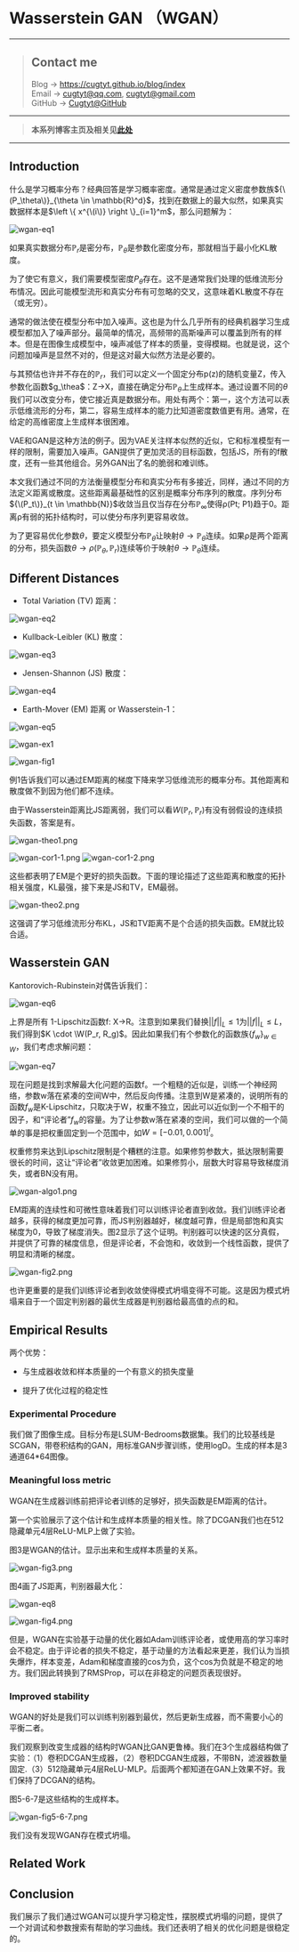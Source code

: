 # Wasserstein GAN （WGAN）

---
> ## Contact me
> Blog -> <https://cugtyt.github.io/blog/index>  
> Email -> <cugtyt@qq.com>, <cugtyt@gmail.com>  
> GitHub -> [Cugtyt@GitHub](https://github.com/Cugtyt)

---

> **本系列博客主页及相关见**[**此处**](https://cugtyt.github.io/blog/papers/index)  

---

<head>
    <script src="https://cdn.mathjax.org/mathjax/latest/MathJax.js?config=TeX-AMS-MML_HTMLorMML" type="text/javascript"></script>
    <script type="text/x-mathjax-config">
        MathJax.Hub.Config({
            tex2jax: {
            skipTags: ['script', 'noscript', 'style', 'textarea', 'pre'],
            inlineMath: [['$','$']]
            }
        });
    </script>
</head>

## Introduction

什么是学习概率分布？经典回答是学习概率密度。通常是通过定义密度参数族${\(P_\theta\)}_{\theta \in \mathbb{R}^d}$，找到在数据上的最大似然，如果真实数据样本是$\left \{ x^{\(i\)} \right \}_{i=1}^m$，那么问题解为：

![wgan-eq1](R/wgan-eq1.png)

如果真实数据分布$\mathbb{P}_r$是密分布，$\mathbb{P}_\theta$是参数化密度分布，那就相当于最小化KL散度。

为了使它有意义，我们需要模型密度$P_\theta$存在。这不是通常我们处理的低维流形分布情况。因此可能模型流形和真实分布有可忽略的交叉，这意味着KL散度不存在（或无穷）。

通常的做法使在模型分布中加入噪声。这也是为什么几乎所有的经典机器学习生成模型都加入了噪声部分。最简单的情况，高频带的高斯噪声可以覆盖到所有的样本。但是在图像生成模型中，噪声减低了样本的质量，变得模糊。也就是说，这个问题加噪声是显然不对的，但是这对最大似然方法是必要的。

与其预估也许并不存在的$\mathbb{P}_r$，我们可以定义一个固定分布p(z)的随机变量Z，传入参数化函数$g_\thea$：Z->X，直接在确定分布$\mathbb{P}_\theta$上生成样本。通过设置不同的$\theta$我们可以改变分布，使它接近真是数据分布。用处有两个：第一，这个方法可以表示低维流形的分布，第二，容易生成样本的能力比知道密度数值更有用。通常，在给定的高维密度上生成样本很困难。

VAE和GAN是这种方法的例子。因为VAE关注样本似然的近似，它和标准模型有一样的限制，需要加入噪声。GAN提供了更加灵活的目标函数，包括JS，所有的f散度，还有一些其他组合。另外GAN出了名的脆弱和难训练。

本文我们通过不同的方法衡量模型分布和真实分布有多接近，同样，通过不同的方法定义距离或散度。这些距离最基础性的区别是概率分布序列的散度。序列分布${\(P_t\)}_{t \in \mathbb{N}}$收敛当且仅当存在分布$\mathbb{P}_\infty$使得ρ(Pt; P1)趋于0。距离ρ有弱的拓扑结构时，可以使分布序列更容易收敛。

为了更容易优化参数$\theta$，要定义模型分布$\mathbb{P}_\theta$让映射$\theta \to \mathbb{P}_\theta$连续。如果ρ是两个距离的分布，损失函数$\theta \to \rho (\mathbb{P}_\theta, \mathbb{P}_r)$连续等价于映射$\theta \to \mathbb{P}_\theta$连续。

## Different Distances

- Total Variation (TV) 距离：

![wgan-eq2](R/wgan-eq2.png)

- Kullback-Leibler (KL) 散度：

![wgan-eq3](R/wgan-eq3.png)

- Jensen-Shannon (JS) 散度：

![wgan-eq4](R/wgan-eq4.png)

- Earth-Mover (EM) 距离 or Wasserstein-1：

![wgan-eq5](R/wgan-eq5.png)

![wgan-ex1](R/wgan-ex1.png)

![wgan-fig1](R/wgan-fig1.png)

例1告诉我们可以通过EM距离的梯度下降来学习低维流形的概率分布。其他距离和散度做不到因为他们都不连续。

由于Wasserstein距离比JS距离弱，我们可以看$W(\mathbb{P}_r, \mathbb{P}_r)$有没有弱假设的连续损失函数，答案是有。

![wgan-theo1.png](R/wgan-theo1.png)

![wgan-cor1-1.png](R/wgan-cor1-1.png)
![wgan-cor1-2.png](R/wgan-cor1-2.png)

这些都表明了EM是个更好的损失函数。下面的理论描述了这些距离和散度的拓扑相关强度，KL最强，接下来是JS和TV，EM最弱。

![wgan-theo2.png](R/wgan-theo2.png)

这强调了学习低维流形分布KL，JS和TV距离不是个合适的损失函数。EM就比较合适。

## Wasserstein GAN

Kantorovich-Rubinstein对偶告诉我们：

![wgan-eq6](R/wgan-eq6.png)

上界是所有 1-Lipschitz函数f: X->R。注意到如果我们替换$||f||_L \leq 1$为$||f||_L \leq L$，我们得到$K \cdot \W(P_r, R_g)$。因此如果我们有个参数化的函数族$\left \{ f_w \right \}_{w \in W}$，我们考虑求解问题：

![wgan-eq7](R/wgan-eq7.png)

现在问题是找到求解最大化问题的函数f。一个粗糙的近似是，训练一个神经网络，参数w落在紧凑的空间W中，然后反向传播。注意到W是紧凑的，说明所有的函数$f_w$是K-Lipschitz，只取决于W，权重不独立，因此可以近似到一个不相干的因子，和“评论者”$f_w$的容量。为了让参数w落在紧凑的空间，我们可以做的一个简单的事是把权重固定到一个范围中，如$W=[-0.01,0.001]^l$。

权重修剪来达到Lipschitz限制是个糟糕的注意。如果修剪参数大，抵达限制需要很长的时间，这让“评论者”收敛更加困难。如果修剪小，层数大时容易导致梯度消失，或者BN没有用。

![wgan-algo1.png](R/wgan-algo1.png)

EM距离的连续性和可微性意味着我们可以训练评论者直到收敛。我们训练评论者越多，获得的梯度更加可靠，而JS判别器越好，梯度越可靠，但是局部饱和真实梯度为0，导致了梯度消失。图2显示了这个证明。判别器可以快速的区分真假，并提供了可靠的梯度信息，但是评论者，不会饱和，收敛到一个线性函数，提供了明显和清晰的梯度。

![wgan-fig2.png](R/wgan-fig2.png)

也许更重要的是我们训练评论者到收敛使得模式坍塌变得不可能。这是因为模式坍塌来自于一个固定判别器的最优生成器是判别器给最高值的点的和。

## Empirical Results

两个优势：

- 与生成器收敛和样本质量的一个有意义的损失度量

- 提升了优化过程的稳定性

### Experimental Procedure

我们做了图像生成。目标分布是LSUM-Bedrooms数据集。我们的比较基线是SCGAN，带卷积结构的GAN，用标准GAN步骤训练，使用logD。生成的样本是3通道64*64图像。

### Meaningful loss metric

WGAN在生成器训练前把评论者训练的足够好，损失函数是EM距离的估计。

第一个实验展示了这个估计和生成样本质量的相关性。除了DCGAN我们也在512隐藏单元4层ReLU-MLP上做了实验。

图3是WGAN的估计。显示出来和生成样本质量的关系。

![wgan-fig3.png](R/wgan-fig3.png)

图4画了JS距离，判别器最大化：

![wgan-eq8](R/wgan-eq8.png)

![wgan-fig4.png](R/wgan-fig4.png)

但是，WGAN在实验基于动量的优化器如Adam训练评论者，或使用高的学习率时会不稳定。由于评论者的损失不稳定，基于动量的方法看起来更差，我们认为当损失爆炸，样本变差，Adam和梯度直接的cos为负，这个cos为负就是不稳定的地方。我们因此转换到了RMSProp，可以在非稳定的问题页表现很好。

### Improved stability

WGAN的好处是我们可以训练判别器到最优，然后更新生成器，而不需要小心的平衡二者。

我们观察到改变生成器的结构时WGAN比GAN更鲁棒。我们在3个生成器结构做了实验：（1）卷积DCGAN生成器，（2）卷积DCGAN生成器，不带BN，滤波器数量固定.（3）512隐藏单元4层ReLU-MLP。后面两个都知道在GAN上效果不好。我们保持了DCGAN的结构。

图5-6-7是这些结构的生成样本。

![wgan-fig5-6-7.png](R/wgan-fig5-6-7.png)

我们没有发现WGAN存在模式坍塌。

## Related Work

## Conclusion

我们展示了我们通过WGAN可以提升学习稳定性，摆脱模式坍塌的问题，提供了一个对调试和参数搜索有帮助的学习曲线。我们还表明了相关的优化问题是很稳定的。